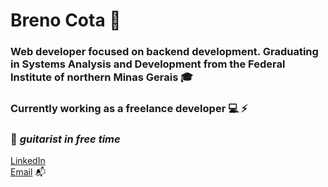 # Breno Cota :metal:

### Web developer focused on backend development. Graduating in Systems Analysis and Development from the Federal Institute of northern Minas Gerais :mortar_board: 
### Currently working as a freelance developer :computer: :zap:



### :guitar: *guitarist in free time*


[LinkedIn](https://www.linkedin.com/in/breno-cota-a51711177/)  
[ Email](https://brenocota4@gmail.com) :mailbox_with_mail: 
